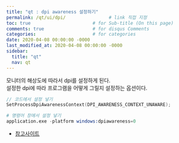 ```yaml
---
title: "qt : dpi awareness 설정하기"
permalink: /qt/ui/dpi/                # link 직접 지정
toc: true                       # for Sub-title (On this page)
comments: true                  # for disqus Comments
categories:                     # for categories
date: 2020-04-08 00:00:00 -0000
last_modified_at: 2020-04-08 00:00:00 -0000
sidebar:
  title: "qt"
  nav: qt
---
```


모니터의 해상도에 따라서 dpi를 설정하게 된다.<br>
설정한 dpi에 따라 프로그램을 어떻게 그릴지 설정하는 옵션이다.<br>

```cpp
// 코드에서 설정 넣기
SetProcessDpiAwarenessContext(DPI_AWARENESS_CONTEXT_UNAWARE);
```

```s
# 명령어 창에서 설정 넣기
application.exe -platform windows:dpiawareness=0
```

* [참고사이트](https://doc.qt.io/qt-5/highdpi.html)